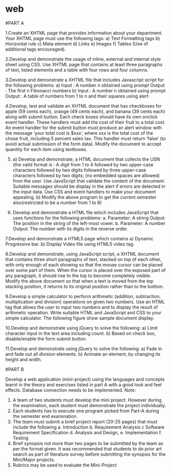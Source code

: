 # web

#PART A

1.Create an XHTML page that provides information about your department. Your XHTML page 
must use the following tags: 
a) Text Formatting tags 
b) Horizontal rule 
c) Meta element 
d) Links 
e) Images 
f) Tables (Use of additional tags encouraged).


2.Develop and demonstrate the usage of inline, external and internal style sheet using CSS. Use 
XHTML page that contains at least three paragraphs of text, listed elements and a table with four 
rows and four columns. 


3.Develop and demonstrate a XHTML file that includes Javascript script for the following 
problems: 
a) Input : A number n obtained using prompt Output : The first n Fibonacci numbers 
b) Input : A number n obtained using prompt Output : A table of numbers from 1 to n and their 
squares using alert


4.Develop, test and validate an XHTML document that has checkboxes for apple (59 cents each), 
orange (49 cents each), and banana (39 cents each) along with submit button. 
Each check boxes should have its own onclick event handler. 
These handlers must add the cost of their fruit to a total cost. 
An event handler for the submit button must produce an alert window with the 
message ‘your total cost is $xxx’, 
where xxx is the total cost of the chose fruit, including 5 percent sales tax. 
This handler must return ‘false’ (to avoid actual submission of the form data). 
Modify the document to accept quantity for each item using textboxes. 


5. a) Develop and demonstrate, a HTML document that collects the USN (the valid format is : A 
digit from 1 to 4 followed by two upper-case characters followed by two digits followed by three 
upper-case characters followed by two digits; (no embedded spaces are allowed) from the user. 
Use JavaScript that validate the content of the document. Suitable messages should be display in 
the alert if errors are detected in the input data. Use CSS and event handlers to make your 
document appealing.
b) Modify the above program to get the current semester also(restricted to 
be a number from 1 to 6) 


6. Develop and demonstrate a HTML file which includes JavaScript that uses functions for the 
following problems: 
a. Parameter: A string Output: The position in the string of the left-most vowel. 
b. Parameter: A number Output: The number with its digits in the reverse order. 


7.Develop and demonstrate a HTML5 page which contains
a) Dynamic Progressive bar. 
b) Display Video file using HTML5 video tag.


8.Develop and demonstrate, using JavaScript script, a XHTML document that contains three 
short paragraphs of text, stacked on top of each other, with only enough of each showing so that 
the mouse cursor can be placed over some part of them. When the cursor is placed over the 
exposed part of any paragraph, it should rise to the top to become completely visible. Modify the 
above document so that when a text is moved from the top stacking position, it returns to its 
original position rather than to the bottom.


9.Develop a simple calculator to perform arithmetic (addition, subtraction, multiplication and 
division) operations on given two numbers. Use an HTML tag that allows the user to input two 
numbers and to display the result of arithmetic operation. Write suitable HTML and JavaScript 
and CSS to your simple calculator. The following figure show sample document display.


10.Develop and demonstrate using jQuery to solve the following: 
a) Limit character input in the text area including count. 
b) Based on check box, disable/enable the form submit button.


11.Develop and demonstrate using jQuery to solve the following: 
a) Fade in and fade out all division elements. 
b) Animate an element, by changing its height and width.

#PART B

Develop a web application (mini-project) using the languages and concepts learnt in the theory 
and exercises listed in part A with a good look and feel effects. Database connection needs to be 
implemented. 
Note:
1. A team of two students must develop the mini project. However during the examination, 
each student must demonstrate the project individually.
2. Each students has to execute one program picked from Part-A during the semester end 
examination. 
3. The team must submit a brief project report (20-25 pages) that must include the 
following 
 a. Introduction b. Requirement Analysis c Software Requirement Specification 
 d. Analysis and Design, e. Implementation f. Testing 
4. Brief synopsis not more than two pages to be submitted by the team as per the format 
given. It was recommended that students to do prior art search as part of literature 
survey before submitting the synopsis for the Mini/Major projects. 
5. Rubrics may be used to evaluate the Mini-Project
